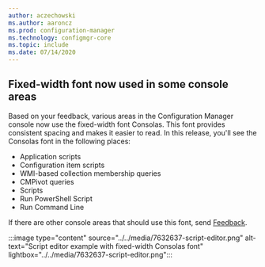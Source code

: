 ```yaml
---
author: aczechowski
ms.author: aaroncz
ms.prod: configuration-manager
ms.technology: configmgr-core
ms.topic: include
ms.date: 07/14/2020
---
```


## <a name="bkmk_font"></a> Fixed-width font now used in some console areas

<!--7632637-->

Based on your feedback, various areas in the Configuration Manager console now use the fixed-width font Consolas. This font provides consistent spacing and makes it easier to read. In this release, you'll see the Consolas font in the following places:

- Application scripts
- Configuration item scripts
- WMI-based collection membership queries
- CMPivot queries
- Scripts
- Run PowerShell Script
- Run Command Line

If there are other console areas that should use this font, send [Feedback](../../technical-preview-2003.md#bkmk_feedback).

:::image type="content" source="../../media/7632637-script-editor.png" alt-text="Script editor example with fixed-width Consolas font" lightbox="../../media/7632637-script-editor.png":::
